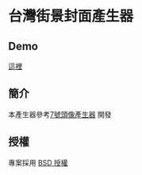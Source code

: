 # 台灣街景封面產生器

## Demo

[這裡](http://yhsiang.github.io/10)


## 簡介

本產生器參考[7號頭像產生器](https://github.com/goooooooogle/7) 開發

## 授權

專案採用 [BSD 授權](LICENSE)
